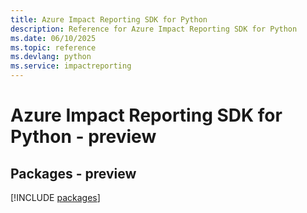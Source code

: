 ```yaml
---
title: Azure Impact Reporting SDK for Python
description: Reference for Azure Impact Reporting SDK for Python
ms.date: 06/10/2025
ms.topic: reference
ms.devlang: python
ms.service: impactreporting
---
```

# Azure Impact Reporting SDK for Python - preview
## Packages - preview
[!INCLUDE [packages](impact-reporting-index.md)]